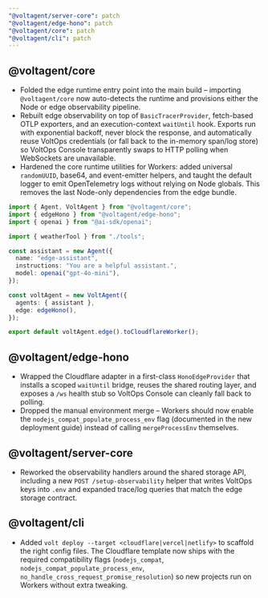 ```yaml
---
"@voltagent/server-core": patch
"@voltagent/edge-hono": patch
"@voltagent/core": patch
"@voltagent/cli": patch
---
```


## @voltagent/core

- Folded the edge runtime entry point into the main build – importing `@voltagent/core` now auto-detects the runtime and provisions either the Node or edge observability pipeline.
- Rebuilt edge observability on top of `BasicTracerProvider`, fetch-based OTLP exporters, and an execution-context `waitUntil` hook. Exports run with exponential backoff, never block the response, and automatically reuse VoltOps credentials (or fall back to the in-memory span/log store) so VoltOps Console transparently swaps to HTTP polling when WebSockets are unavailable.
- Hardened the core runtime utilities for Workers: added universal `randomUUID`, base64, and event-emitter helpers, and taught the default logger to emit OpenTelemetry logs without relying on Node globals. This removes the last Node-only dependencies from the edge bundle.

```ts
import { Agent, VoltAgent } from "@voltagent/core";
import { edgeHono } from "@voltagent/edge-hono";
import { openai } from "@ai-sdk/openai";

import { weatherTool } from "./tools";

const assistant = new Agent({
  name: "edge-assistant",
  instructions: "You are a helpful assistant.",
  model: openai("gpt-4o-mini"),
});

const voltAgent = new VoltAgent({
  agents: { assistant },
  edge: edgeHono(),
});

export default voltAgent.edge().toCloudflareWorker();
```

## @voltagent/edge-hono

- Wrapped the Cloudflare adapter in a first-class `HonoEdgeProvider` that installs a scoped `waitUntil` bridge, reuses the shared routing layer, and exposes a `/ws` health stub so VoltOps Console can cleanly fall back to polling.
- Dropped the manual environment merge – Workers should now enable the `nodejs_compat_populate_process_env` flag (documented in the new deployment guide) instead of calling `mergeProcessEnv` themselves.

## @voltagent/server-core

- Reworked the observability handlers around the shared storage API, including a new `POST /setup-observability` helper that writes VoltOps keys into `.env` and expanded trace/log queries that match the edge storage contract.

## @voltagent/cli

- Added `volt deploy --target <cloudflare|vercel|netlify>` to scaffold the right config files. The Cloudflare template now ships with the required compatibility flags (`nodejs_compat`, `nodejs_compat_populate_process_env`, `no_handle_cross_request_promise_resolution`) so new projects run on Workers without extra tweaking.
